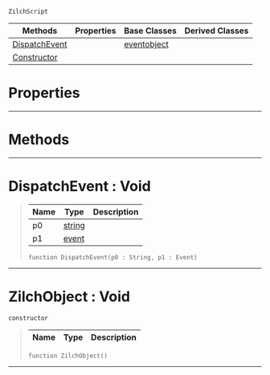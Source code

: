  `ZilchScript`

|Methods|Properties|Base Classes|Derived Classes|
|---|---|---|---|
|[ DispatchEvent](https://github.com/zeroengineteam/ZeroDocs/blob/master/code_reference/class_reference/zilchobject.markdown#dispatchevent-void)| |[eventobject](https://github.com/zeroengineteam/ZeroDocs/blob/master/code_reference/class_reference/eventobject.markdown)| |
|[ Constructor](https://github.com/zeroengineteam/ZeroDocs/blob/master/code_reference/class_reference/zilchobject.markdown#zilchobject-void)| | | |


 #  Properties


---  
 #  Methods


---  
 #  DispatchEvent : Void

> 
> |Name|Type|Description|
> |---|---|---|
> |p0|[string](https://github.com/zeroengineteam/ZeroDocs/blob/master/code_reference/zilch_base_types/string.markdown)| |
> |p1|[event](https://github.com/zeroengineteam/ZeroDocs/blob/master/code_reference/class_reference/event.markdown)| |
> ``` lang=cpp, name=Zilch
> function DispatchEvent(p0 : String, p1 : Event)
> ``` 


---  
 #  ZilchObject : Void

 `constructor`

> 
> |Name|Type|Description|
> |---|---|---|
> ``` lang=cpp, name=Zilch
> function ZilchObject()
> ``` 


---  
 

 